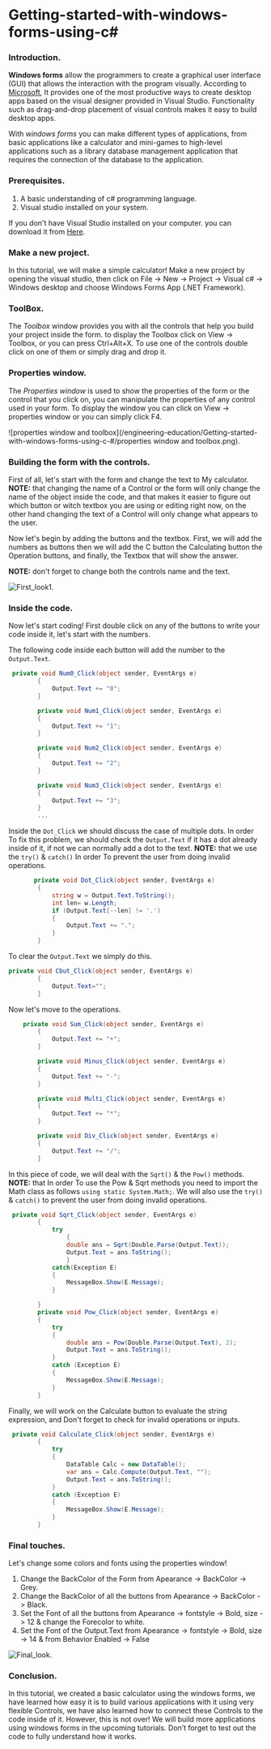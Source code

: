 # Getting-started-with-windows-forms-using-c#


### Introduction.



**Windows forms** allow the programmers to create a graphical user interface (GUI) that allows the interaction with the program visually. According to [Microsoft](https://docs.microsoft.com/en-us/dotnet/desktop/winforms/overview/?view=netdesktop-5.0), It provides one of the most productive ways to create desktop apps based on the visual designer provided in Visual Studio. Functionality such as drag-and-drop placement of visual controls makes it easy to build desktop apps.


With *windows forms* you can make different types of applications, from basic applications like a calculator and mini-games to high-level applications such as a library database management application that requires the connection of the database to the application.

### Prerequisites.


1. A basic understanding of c# programming language.
2. Visual studio installed on your system.

If you don't have Visual Studio installed on your computer. you can download it from [Here](https://visualstudio.microsoft.com/downloads/).


### Make a new project.


In this tutorial, we will make a simple calculator! Make a new project by opening the visual studio, then click on File -> New -> Project -> Visual c# -> Windows desktop and choose Windows Forms App (.NET Framework).


### ToolBox.

The *Toolbox* window provides you with all the controls that help you build your project inside the form. to display the Toolbox click on View -> Toolbox, or you can press Ctrl+Alt+X. To use one of the controls double click on one of them or simply drag and drop it.

### Properties window.

The *Properties window* is used to show the properties of the form or the control that you click on, you can manipulate the properties of any control used in your form. To display the window you can click on View -> properties window or you can simply click F4.   

![properties window and toolbox](/engineering-education/Getting-started-with-windows-forms-using-c-#/properties window and toolbox.png).

### Building the form with the controls.

First of all, let's start with the form and change the text to My calculator. **NOTE:** that changing the name of a Control or the form will only change the name of the object inside the code, and that makes it easier to figure out which button or witch textbox you are using or editing right now, on the other hand changing the text of a Control will only change what appears to the user.

Now let's begin by adding the buttons and the textbox. First, we will add the numbers as buttons then we will add the C button the Calculating button the Operation buttons, and finally, the Textbox that will show the answer.

**NOTE:** don't forget to change both the controls name and the text.

![First_look1](/engineering-education/Getting-started-with-windows-forms-using-c-#/First_look1.png).

### Inside the code.

Now let's start coding! First double click on any of the buttons to write your code inside it, let's start with the numbers.

The following code inside each button will add the number to the `Output.Text`.

```c#
 private void Num0_Click(object sender, EventArgs e)
        {
            Output.Text += "0";
        }

        private void Num1_Click(object sender, EventArgs e)
        {
            Output.Text += "1";
        }

        private void Num2_Click(object sender, EventArgs e)
        {
            Output.Text += "2";
        }

        private void Num3_Click(object sender, EventArgs e)
        {
            Output.Text += "3";
        }
        ...
```
Inside the `Dot_Click` we should discuss the case of multiple dots. In order To fix this problem, we should check the `Output.Text` if it has a dot already inside of it, if not we can normally add a dot to the text. **NOTE:** that we use the `try()` & `catch()` In order To prevent the user from doing invalid operations.

```c#
       private void Dot_Click(object sender, EventArgs e)
        {
            string w = Output.Text.ToString();
            int len= w.Length;
            if (Output.Text[--len] != '.')
            {
                Output.Text += ".";
            }
        }
```
To clear the `Output.Text` we simply do this.

```c#
private void Cbut_Click(object sender, EventArgs e)
        {
            Output.Text="";
        }
```

Now let's move to the operations.


```c#
    private void Sum_Click(object sender, EventArgs e)
        {
            Output.Text += "+";
        }

        private void Minus_Click(object sender, EventArgs e)
        {
            Output.Text += "-";
        }

        private void Multi_Click(object sender, EventArgs e)
        {
            Output.Text += "*";
        }

        private void Div_Click(object sender, EventArgs e)
        {
            Output.Text += "/";
        }
```
In this piece of code, we will deal with the `Sqrt()` & the `Pow()` methods.
**NOTE:** that In order To use the Pow & Sqrt methods you need to import the Math class as follows `using static System.Math;`.
We will also use the `try()` & `catch()` to prevent the user from doing invalid operations.

```c#
 private void Sqrt_Click(object sender, EventArgs e)
        {              
            try
                {
                double ans = Sqrt(Double.Parse(Output.Text));
                Output.Text = ans.ToString();
                }
            catch(Exception E)
            {
                MessageBox.Show(E.Message);
            }

        }
        private void Pow_Click(object sender, EventArgs e)
        {
            try
            {
                double ans = Pow(Double.Parse(Output.Text), 2);
                Output.Text = ans.ToString();
            }
            catch (Exception E)
            {
                MessageBox.Show(E.Message);
            }
        }
```
Finally, we will work on the Calculate button to evaluate the string expression, and Don't forget to check for invalid operations or inputs.

```c#
 private void Calculate_Click(object sender, EventArgs e)
        {
            try
            {
                DataTable Calc = new DataTable();
                var ans = Calc.Compute(Output.Text, "");
                Output.Text = ans.ToString();
            }
            catch (Exception E)
            {
                MessageBox.Show(E.Message);
            }
        }
```

### Final touches.
Let's change some colors and fonts using the properties window!

1. Change the BackColor of the Form from Apearance -> BackColor -> Grey.
1. Change the BackColor of all the buttons from Apearance -> BackColor -> Black.
1. Set the Font of all the buttons from Apearance -> fontstyle -> Bold, size -> 12 & change the Forecolor to white.
1. Set the Font of the Output.Text from Apearance -> fontstyle -> Bold, size -> 14 & from Behavior Enabled -> False

![Final_look](/engineering-education/Getting-started-with-windows-forms-using-c-#/Final_look.png).

### Conclusion.
In this tutorial, we created a basic calculator using the windows forms, we have learned how easy it is to build various applications with it using very flexible Controls, we have also learned how to connect these Controls to the code inside of it. However, this is not over! We will build more applications using windows forms in the upcoming tutorials. Don’t forget to test out the code to fully understand how it works.


